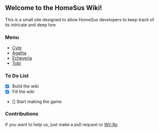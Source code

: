 ## Welcome to the HomeSus Wiki!

This is a small site designed to allow HomeSus developers to keep track of its intricate and deep lore

### Menu

- [Cyte](https://wil-ro.github.io/HomeSus/Cyte) 
- [Agatha](https://wil-ro.github.io/HomeSus/Agatha) 
- [Echeveria](https://wil-ro.github.io/HomeSus/Echeveria) 
- [Tobi](https://wil-ro.github.io/HomeSus/Tobi) 

### To Do List

- [x] Build the wiki
- [x] Fill the wiki
- [] Start making the game

### Contributions

If you want to help us, just make a pull request or [Wil-Ro](https://github.com/Wil-Ro)
